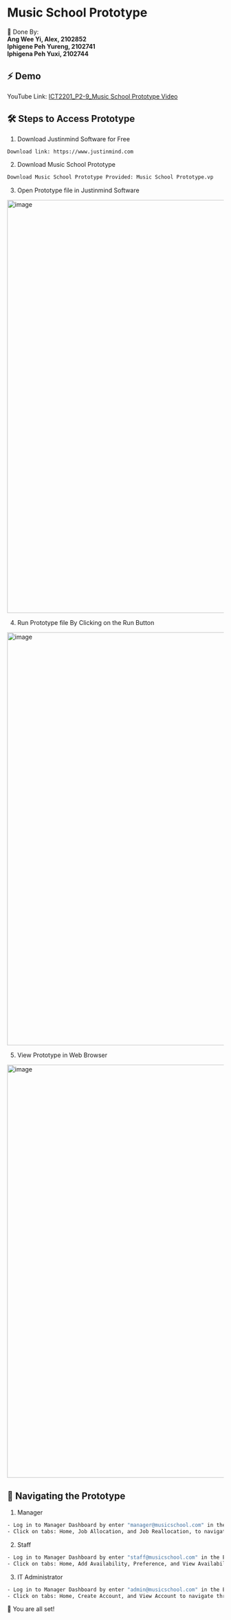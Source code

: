 # Music School Prototype

🧐 Done By: <br/>
**Ang Wee Yi, Alex, 2102852** <br/>
**Iphigene Peh Yureng, 2102741** <br/>
**Iphigena Peh Yuxi, 2102744** 

## ⚡ Demo

<a href="https://youtu.be/3muN_WrOLIc" target="blank">
</a>

YouTube Link: [ICT2201_P2-9_Music School Prototype Video](https://youtu.be/3muN_WrOLIc)

## 🛠️ Steps to Access Prototype

1. Download Justinmind Software for Free

```bash
Download link: https://www.justinmind.com
```

2. Download Music School Prototype

```bash
Download Music School Prototype Provided: Music School Prototype.vp 
```

3. Open Prototype file in Justinmind Software

<img width="959" alt="image" src="https://user-images.githubusercontent.com/91716039/204090113-216b09df-496a-4986-a7f7-66c27f6aa6cb.png">


4. Run Prototype file By Clicking on the Run Button

<img width="959" alt="image" src="https://user-images.githubusercontent.com/91716039/204090150-449f5fc2-9294-4f36-a5fe-26e17aa30d60.png">


5. View Prototype in Web Browser

<img width="959" alt="image" src="https://user-images.githubusercontent.com/91716039/204090235-37158498-6864-45b1-a9b4-754da24b500b.png">


## 🚀 Navigating the Prototype

1. Manager 

```bash
- Log in to Manager Dashboard by enter "manager@musicschool.com" in the Email input
- Click on tabs: Home, Job Allocation, and Job Reallocation, to navigate through the pages 
```

2. Staff

```bash
- Log in to Manager Dashboard by enter "staff@musicschool.com" in the Email input
- Click on tabs: Home, Add Availability, Preference, and View Availabilty, to navigate through the pages 
```
3. IT Administrator

```bash
- Log in to Manager Dashboard by enter "admin@musicschool.com" in the Email input
- Click on tabs: Home, Create Account, and View Account to navigate through the pages 
```

🌟 You are all set!

